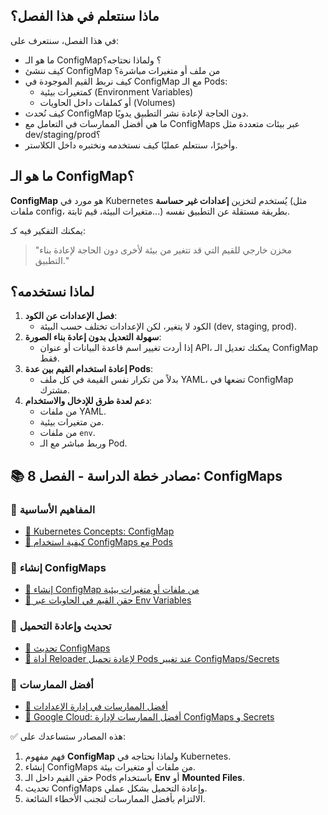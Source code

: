## ماذا سنتعلم في هذا الفصل؟

في هذا الفصل، سنتعرف على:

- ما هو الـ ConfigMap؟ ولماذا نحتاجه؟
- كيف ننشئ ConfigMap من ملف أو متغيرات مباشرة؟
- كيف نربط القيم الموجودة في ConfigMap مع الـ Pods:
  - كمتغيرات بيئية (Environment Variables)
  - أو كملفات داخل الحاويات (Volumes)
- كيف نُحدث ConfigMap دون الحاجة لإعادة نشر التطبيق يدويًا.
- ما هي أفضل الممارسات في التعامل مع ConfigMaps عبر بيئات متعددة مثل dev/staging/prod؟
- وأخيرًا، سنتعلم عمليًا كيف نستخدمه ونختبره داخل الكلاستر.

## ما هو الـ ConfigMap؟

**ConfigMap** هو مورد في Kubernetes يُستخدم لتخزين **إعدادات غير حساسة** (مثل ملفات config، متغيرات البيئة، قيم ثابتة...) بطريقة مستقلة عن التطبيق نفسه.

يمكنك التفكير فيه كـ:

> "مخزن خارجي للقيم التي قد تتغير من بيئة لأخرى دون الحاجة لإعادة بناء التطبيق."


## لماذا نستخدمه؟

1. **فصل الإعدادات عن الكود**:
   - الكود لا يتغير، لكن الإعدادات تختلف حسب البيئة (dev, staging, prod).
2. **سهولة التعديل بدون إعادة بناء الصورة**:
   - إذا أردت تغيير اسم قاعدة البيانات أو عنوان API، يمكنك تعديل الـ ConfigMap فقط.
3. **إعادة استخدام القيم بين عدة Pods**:
   - بدلاً من تكرار نفس القيمة في كل ملف YAML، تضعها في ConfigMap مشترك.
4. **دعم لعدة طرق للإدخال والاستخدام**:
   - من ملفات YAML.
   - من متغيرات بيئية.
   - من ملفات `env`.
   - وربط مباشر مع الـ Pod.



## 📚 مصادر خطة الدراسة - الفصل 8: ConfigMaps

### 🔹 المفاهيم الأساسية
- <a href="https://kubernetes.io/docs/concepts/configuration/configmap/" target="_blank">📖 Kubernetes Concepts: ConfigMap</a>  
- <a href="https://kubernetes.io/docs/tasks/configure-pod-container/configure-pod-configmap/" target="_blank">📖 كيفية استخدام ConfigMaps مع Pods</a>  

### 🔹 إنشاء ConfigMaps
- <a href="https://kubernetes.io/docs/tasks/configure-pod-container/configure-pod-configmap/#create-configmaps" target="_blank">📖 إنشاء ConfigMap من ملفات أو متغيرات بيئية</a>  
- <a href="https://kubernetes.io/docs/tasks/configure-pod-container/configure-pod-configmap/#define-container-environment-variables-using-configmap-data" target="_blank">📖 حقن القيم في الحاويات عبر Env Variables</a>  

### 🔹 تحديث وإعادة التحميل
- <a href="https://kubernetes.io/docs/tasks/configure-pod-container/configure-pod-configmap/#update-configmap" target="_blank">📖 تحديث ConfigMaps</a>  
- <a href="https://github.com/stakater/Reloader" target="_blank">📖 أداة Reloader لإعادة تحميل Pods عند تغيير ConfigMaps/Secrets</a>  

### 🔹 أفضل الممارسات
- <a href="https://kubernetes.io/docs/concepts/configuration/overview/" target="_blank">📖 أفضل الممارسات في إدارة الإعدادات</a>  
- <a href="https://cloud.google.com/architecture/best-practices-for-kubernetes" target="_blank">📖 Google Cloud: أفضل الممارسات لإدارة ConfigMaps و Secrets</a>  

✅ هذه المصادر ستساعدك على:  
1. فهم مفهوم **ConfigMap** ولماذا نحتاجه في Kubernetes.  
2. إنشاء ConfigMaps من ملفات أو متغيرات بيئة.  
3. حقن القيم داخل الـ Pods باستخدام **Env** أو **Mounted Files**.  
4. تحديث ConfigMaps وإعادة التحميل بشكل عملي.  
5. الالتزام بأفضل الممارسات لتجنب الأخطاء الشائعة.  

